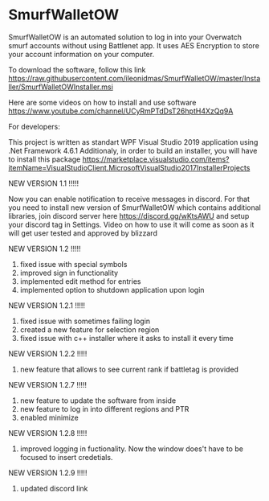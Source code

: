 # SmurfWalletOW

SmurfWalletOW is an automated solution to log in into your Overwatch smurf accounts without using Battlenet app. It uses AES Encryption to store your account information on your computer.

To download the software, follow this link https://raw.githubusercontent.com/ileonidmas/SmurfWalletOW/master/Installer/SmurfWalletOWInstaller.msi

Here are some videos on how to install and use software https://www.youtube.com/channel/UCyRmPTdDsT26hptH4XzQq9A

For developers:

This project is written as standart WPF Visual Studio 2019 application using .Net Framework 4.6.1
Additionaly, in order to build an installer, you will have to install this package https://marketplace.visualstudio.com/items?itemName=VisualStudioClient.MicrosoftVisualStudio2017InstallerProjects

NEW VERSION 1.1 !!!!!

Now you can enable notification to receive messages in discord. For that you need to install new version of SmurfWalletOW which contains additional libraries, join discord server here https://discord.gg/wKtsAWU and setup your discord tag in Settings. Video on how to use it will come as soon as it will get user tested and approved by blizzard


NEW VERSION 1.2 !!!!!

1) fixed issue with special symbols
2) improved sign in functionality
3) implemented edit method for entries
4) implemented option to shutdown application upon login

NEW VERSION 1.2.1 !!!!!

1) fixed issue with sometimes failing login
2) created a new feature for selection region
3) fixed issue with c++ installer where it asks to install it every time

NEW VERSION 1.2.2 !!!!!

1) new feature that allows to see current rank if battletag is provided

NEW VERSION 1.2.7 !!!!!

1) new feature to update the software from inside
2) new feature to log in into different regions and PTR
3) enabled minimize

NEW VERSION 1.2.8 !!!!!

1) improved logging in fuctionality. Now the window does't have to be focused to insert credetials.

NEW VERSION 1.2.9 !!!!!

1) updated discord link

